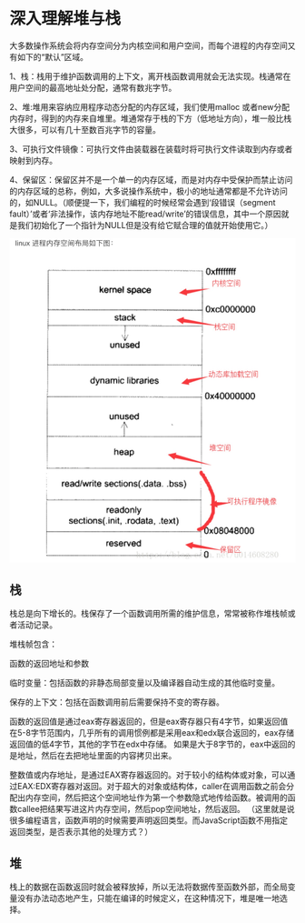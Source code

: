 # 深入理解堆与栈

大多数操作系统会将内存空间分为内核空间和用户空间，而每个进程的内存空间又有如下的“默认”区域。

1、栈：栈用于维护函数调用的上下文，离开栈函数调用就会无法实现。栈通常在用户空间的最高地址处分配，通常有数兆字节。

2、堆:堆用来容纳应用程序动态分配的内存区域，我们使用malloc 或者new分配内存时，得到的内存来自堆里。堆通常存于栈的下方（低地址方向），堆一般比栈大很多，可以有几十至数百兆字节的容量。

3、可执行文件镜像：可执行文件由装载器在装载时将可执行文件读取到内存或者映射到内存。

4、保留区：保留区并不是一个单一的内存区域，而是对内存中受保护而禁止访问的内存区域的总称，例如，大多说操作系统中，极小的地址通常都是不允许访问的，如NULL。（顺便提一下，我们编程的时候经常会遇到‘段错误（segment fault）’或者‘非法操作，该内存地址不能read/write’的错误信息，其中一个原因就是我们初始化了一个指针为NULL但是没有给它赋合理的值就开始使用它。）

![堆与栈](./img/stack.png)

## 栈

栈总是向下增长的。栈保存了一个函数调用所需的维护信息，常常被称作堆栈帧或者活动记录。

堆栈帧包含：

函数的返回地址和参数

临时变量：包括函数的非静态局部变量以及编译器自动生成的其他临时变量。

保存的上下文：包括在函数调用前后需要保持不变的寄存器。

函数的返回值是通过eax寄存器返回的，但是eax寄存器只有4字节，如果返回值在5-8字节范围内，几乎所有的调用惯例都是采用eax和edx联合返回的，eax存储返回值的低4字节，其他的字节在edx中存储。
如果是大于8字节的，eax中返回的是地址，然后在去把地址里面的内容拷贝出来。

整数值或内存地址，是通过EAX寄存器返回的。对于较小的结构体或对象，可以通过EAX:EDX寄存器对返回。对于超大的对象或结构体，caller在调用函数之前会分配出内存空间，然后把这个空间地址作为第一个参数隐式地传给函数。被调用的函数callee把结果写进这片内存空间，然后pop空间地址，然后返回。
（这里就是说很多编程语言，函数声明的时候需要声明返回类型。而JavaScript函数不用指定返回类型，是否表示其他的处理方式？）

## 堆

栈上的数据在函数返回时就会被释放掉，所以无法将数据传至函数外部，而全局变量没有办法动态地产生，只能在编译的时候定义，在这种情况下，堆是唯一地选择。
